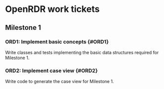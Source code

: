 # OpenRDR work tickets
## Milestone 1
### ORD1: Implement basic concepts {#ORD1}
Write classes and tests implementing the basic data structures required for Milestone 1.

### ORD2: Implement case view {#ORD2}
Write code to generate the case view for Milestone 1.
